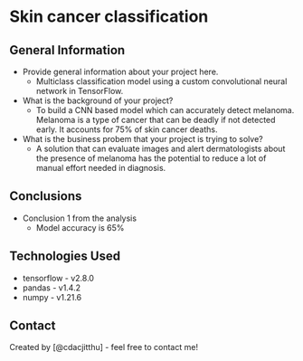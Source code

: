 # Skin cancer classification
## General Information
- Provide general information about your project here.
   - Multiclass classification model using a custom convolutional neural network in TensorFlow.
- What is the background of your project?
    - To build a CNN based model which can accurately detect melanoma. Melanoma is a type of cancer that can be deadly if not detected early. It accounts for 75% of skin cancer deaths.
- What is the business probem that your project is trying to solve?
    - A solution that can evaluate images and alert dermatologists about the presence of melanoma has the potential to reduce a lot of manual effort needed in diagnosis.

<!-- You don't have to answer all the questions - just the ones relevant to your project. -->

## Conclusions
- Conclusion 1 from the analysis
   - Model accuracy is 65%
  
## Technologies Used
- tensorflow - v2.8.0
- pandas - v1.4.2
- numpy - v1.21.6

## Contact
Created by [@cdacjitthu] - feel free to contact me!

